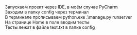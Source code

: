 Запускаем проект через IDE, в моём случае PyCharm  
Заходим в папку config через терминал  
В терминале прописываем python.exe .\manage.py runserver  
На странице Home в поле вводим тесты  
Тесты лежат в файле text.txt в папке config  

